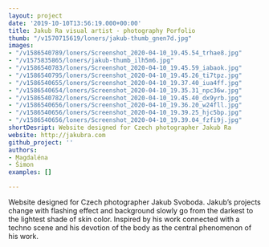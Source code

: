 ```yaml
---
layout: project
date: '2019-10-10T13:56:19.000+00:00'
title: Jakub Ra visual artist - photography Porfolio
thumb: "/v1570715619/loners/jakub-thumb_gnen7d.jpg"
images:
- "/v1586540789/loners/Screenshot_2020-04-10_19.45.54_trhae8.jpg"
- "/v1575835865/loners/jakub-thumb_ilh5m6.jpg"
- "/v1586540783/loners/Screenshot_2020-04-10_19.45.59_iabaok.jpg"
- "/v1586540795/loners/Screenshot_2020-04-10_19.45.26_ti7tpz.jpg"
- "/v1586540655/loners/Screenshot_2020-04-10_19.37.40_iua4ff.jpg"
- "/v1586540654/loners/Screenshot_2020-04-10_19.35.31_npc36w.jpg"
- "/v1586540782/loners/Screenshot_2020-04-10_19.45.40_dx9yrb.jpg"
- "/v1586540656/loners/Screenshot_2020-04-10_19.36.20_w24fll.jpg"
- "/v1586540656/loners/Screenshot_2020-04-10_19.39.25_hjc5bp.jpg"
- "/v1586540656/loners/Screenshot_2020-04-10_19.39.04_fzfi9j.jpg"
shortDesript: Website designed for Czech photographer Jakub Ra
website: http://jakubra.com
github_project: ''
authors:
- Magdaléna
- Šimon
examples: []

---
```

Website designed for Czech photographer Jakub Svoboda. Jakub’s projects change with flashing effect and background slowly go from the darkest to the lightest shade of skin color. Inspired by his work connected with a techno scene and his devotion of the body as the central phenomenon of his work.